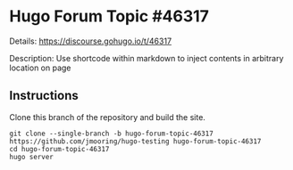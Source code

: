 # Hugo Forum Topic #46317

Details: <https://discourse.gohugo.io/t/46317>

Description: Use shortcode within markdown to inject contents in arbitrary location on page

## Instructions

Clone this branch of the repository and build the site.

```text
git clone --single-branch -b hugo-forum-topic-46317 https://github.com/jmooring/hugo-testing hugo-forum-topic-46317
cd hugo-forum-topic-46317
hugo server
```
